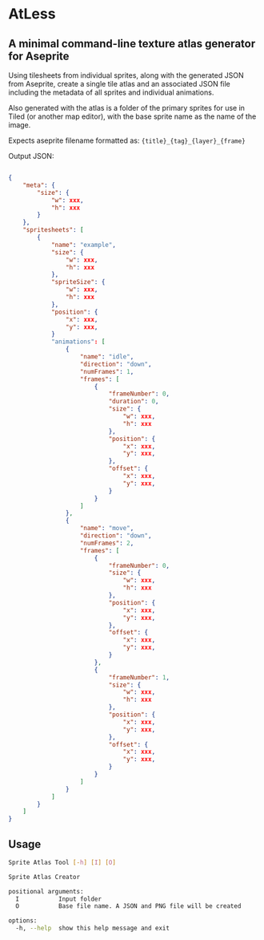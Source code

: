 # AtLess

## A minimal command-line texture atlas generator for Aseprite

Using tilesheets from individual sprites, along with the generated JSON from Aseprite, create a single tile atlas and an associated JSON file including the metadata of all sprites and individual animations.

Also generated with the atlas is a folder of the primary sprites for use in Tiled (or another map editor), with the base sprite name as the name of the image.

Expects aseprite filename formatted as: ```{title}_{tag}_{layer}_{frame}```

Output JSON:

```json

{
    "meta": {
        "size": {
            "w": xxx,
            "h": xxx
        }
    },
    "spritesheets": [
        {
            "name": "example",
            "size": {
                "w": xxx,
                "h": xxx
            },
            "spriteSize": {
                "w": xxx,
                "h": xxx
            },
            "position": {
                "x": xxx,
                "y": xxx,
            }
            "animations": [
                {
                    "name": "idle",
                    "direction": "down",
                    "numFrames": 1,
                    "frames": [
                        {
                            "frameNumber": 0,
                            "duration": 0,
                            "size": {
                                "w": xxx,
                                "h": xxx
                            },
                            "position": {
                                "x": xxx,
                                "y": xxx,
                            },
                            "offset": {
                                "x": xxx,
                                "y": xxx,
                            }
                        }
                    ]
                },
                {
                    "name": "move",
                    "direction": "down",
                    "numFrames": 2,
                    "frames": [
                        {
                            "frameNumber": 0,
                            "size": {
                                "w": xxx,
                                "h": xxx
                            },
                            "position": {
                                "x": xxx,
                                "y": xxx,
                            },
                            "offset": {
                                "x": xxx,
                                "y": xxx,
                            }
                        },
                        {
                            "frameNumber": 1,
                            "size": {
                                "w": xxx,
                                "h": xxx
                            },
                            "position": {
                                "x": xxx,
                                "y": xxx,
                            },
                            "offset": {
                                "x": xxx,
                                "y": xxx,
                            }
                        }
                    ]
                }
            ]
        }
    ]
}

```

## Usage

```bash
Sprite Atlas Tool [-h] [I] [O]

Sprite Atlas Creator

positional arguments:
  I           Input folder
  O           Base file name. A JSON and PNG file will be created

options:
  -h, --help  show this help message and exit
```
